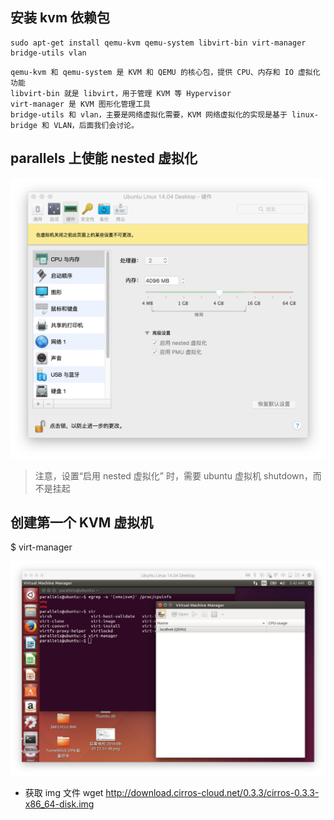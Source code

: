 ## 安装 kvm 依赖包

	sudo apt-get install qemu-kvm qemu-system libvirt-bin virt-manager bridge-utils vlan
	
```
qemu-kvm 和 qemu-system 是 KVM 和 QEMU 的核心包，提供 CPU、内存和 IO 虚拟化功能
libvirt-bin 就是 libvirt，用于管理 KVM 等 Hypervisor
virt-manager 是 KVM 图形化管理工具
bridge-utils 和 vlan，主要是网络虚拟化需要，KVM 网络虚拟化的实现是基于 linux-bridge 和 VLAN，后面我们会讨论。
```

## parallels 上使能  nested 虚拟化

![nested](nested.png)		

> 注意，设置“启用 nested 虚拟化” 时，需要 ubuntu 虚拟机 shutdown，而不是挂起

## 创建第一个 KVM 虚拟机

$ virt-manager

![virt-manager](virt-manager.png)

*	获取 img 文件
	wget http://download.cirros-cloud.net/0.3.3/cirros-0.3.3-x86_64-disk.img
